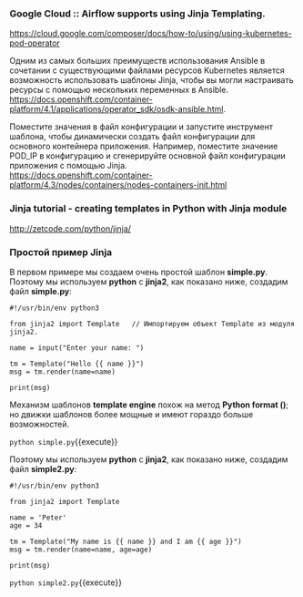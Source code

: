 ### Google Cloud :: Airflow supports using Jinja Templating.  
https://cloud.google.com/composer/docs/how-to/using/using-kubernetes-pod-operator

Одним из самых больших преимуществ использования Ansible в сочетании с существующими файлами ресурсов Kubernetes является возможность использовать шаблоны Jinja, чтобы вы могли настраивать ресурсы с помощью нескольких переменных в Ansible.   
https://docs.openshift.com/container-platform/4.1/applications/operator_sdk/osdk-ansible.html.  

Поместите значения в файл конфигурации и запустите инструмент шаблона, чтобы динамически создать файл конфигурации для основного контейнера приложения. Например, поместите значение POD_IP в конфигурацию и сгенерируйте основной файл конфигурации приложения с помощью Jinja.  
https://docs.openshift.com/container-platform/4.3/nodes/containers/nodes-containers-init.html




### Jinja tutorial - creating templates in Python with Jinja module
http://zetcode.com/python/jinja/

### Простой пример Jinja

В первом примере мы создаем очень простой шаблон **simple.py**. 
Поэтому мы используем **python** с **jinja2**, как показано ниже, создадим файл **simple.py**:
```
#!/usr/bin/env python3

from jinja2 import Template   // Импортируем объект Template из модуля jinja2.

name = input("Enter your name: ")

tm = Template("Hello {{ name }}")
msg = tm.render(name=name)

print(msg)
```

Механизм шаблонов **template engine** похож на метод **Python format ()**; но движки шаблонов более мощные и имеют гораздо больше возможностей.

`python simple.py`{{execute}}


Поэтому мы используем **python** с **jinja2**, как показано ниже, создадим файл **simple2.py**:
```
#!/usr/bin/env python3

from jinja2 import Template

name = 'Peter'
age = 34

tm = Template("My name is {{ name }} and I am {{ age }}")
msg = tm.render(name=name, age=age)

print(msg)
```

`python simple2.py`{{execute}}

